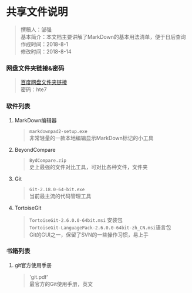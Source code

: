 # 共享文件说明

> 撰稿人：邹强<br>
> 基本简介：本文档主要讲解了MarkDown的基本用法清单，便于日后查询<br>
> 作成时间：2018-8-1<br>
> 修改时间：2018-8-14

### 网盘文件夹链接&密码
> [百度网盘文件夹链接](https://pan.baidu.com/s/1zqZTMgf7_EcOHC0J9rCGYA)<br>
> 密码：hte7

### 软件列表
1. MarkDown编辑器
	> `markdownpad2-setup.exe`<br>
	> 非常轻量的一款本地编辑显示MarkDown标记的小工具

2. BeyondCompare
	> `BydCompare.zip`<br>
	> 史上最强的文件对比工具，可对比各种文件，文件夹
	
3. Git
	> `Git-2.18.0-64-bit.exe`<br>
	> 当前最主流的代码管理工具

4. TortoiseGit
	> `TortoiseGit-2.6.0.0-64bit.msi` 安装包<br>
	> `TortoiseGit-LanguagePack-2.6.0.0-64bit-zh_CN.msi`语言包<br>
	> Git的GUI之一，保留了SVN的一些操作习惯，易上手

### 书箱列表
1. git官方使用手册
	> 'git.pdf'<br>
	> 最官方的Git使用手册，英文